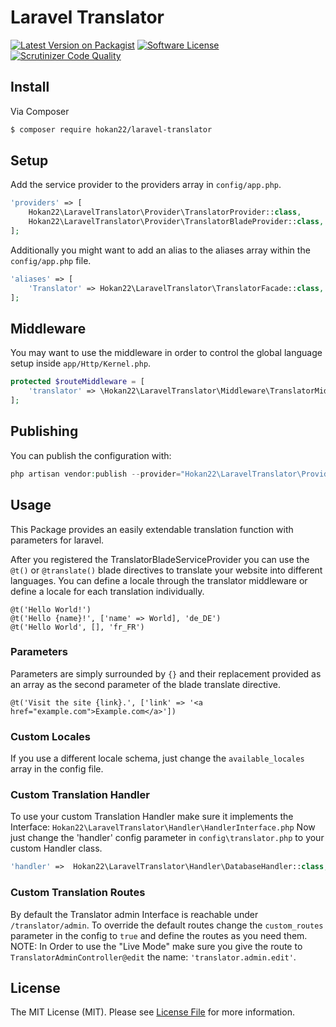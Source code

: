 # Laravel Translator 

[![Latest Version on Packagist][ico-version]][link-packagist]
[![Software License][ico-license]](LICENSE.md)
[![Scrutinizer Code Quality][ico-code-quality]][link-code-quality]

## Install

Via Composer

``` bash
$ composer require hokan22/laravel-translator
```

## Setup

Add the service provider to the providers array in `config/app.php`.

``` php
'providers' => [
    Hokan22\LaravelTranslator\Provider\TranslatorProvider::class,
    Hokan22\LaravelTranslator\Provider\TranslatorBladeProvider::class,
];
```

Additionally you might want to add an alias to the aliases array within the `config/app.php` file.

``` php
'aliases' => [
    'Translator' => Hokan22\LaravelTranslator\TranslatorFacade::class,
];
```

## Middleware

You may want to use the middleware in order to control the global language setup inside `app/Http/Kernel.php`.

``` php
protected $routeMiddleware = [
    'translator' => \Hokan22\LaravelTranslator\Middleware\TranslatorMiddleware::class,
];
```

## Publishing

You can publish the configuration with:

``` php
php artisan vendor:publish --provider="Hokan22\LaravelTranslator\Provider\TranslatorProvider"
```

## Usage

This Package provides an easily extendable translation function with parameters for laravel.

After you registered the TranslatorBladeServiceProvider you can use the ```@t()``` or ```@translate()``` blade directives to translate your website into different languages.
You can define a locale through the translator middleware or define a locale for each translation individually.

```
@t('Hello World!')
@t('Hello {name}!', ['name' => World], 'de_DE')
@t('Hello World', [], 'fr_FR')
```

### Parameters

Parameters are simply surrounded by `{}` and their replacement provided as an array as the second parameter of the blade translate directive.

```
@t('Visit the site {link}.', ['link' => '<a href="example.com">Example.com</a>'])
```

### Custom Locales

If you use a different locale schema, just change the ```available_locales``` array in the config file.

### Custom Translation Handler

To use your custom Translation Handler make sure it implements the Interface: ``` Hokan22\LaravelTranslator\Handler\HandlerInterface.php ```
Now just change the 'handler' config parameter in ``` config\translator.php ``` to your custom Handler class.
``` php
'handler' =>  Hokan22\LaravelTranslator\Handler\DatabaseHandler::class,
```

### Custom Translation Routes

By default the Translator admin Interface is reachable under ```/translator/admin```.
To override the default routes change the ```custom_routes``` parameter in the config to ```true``` and define the routes as you need them.
NOTE: In Order to use the "Live Mode" make sure you give the route to ```TranslatorAdminController@edit```  the name: ```'translator.admin.edit'```.

## License

The MIT License (MIT). Please see [License File](LICENSE) for more information.

[ico-version]: https://img.shields.io/packagist/v/hokan22/laravel-translator.svg?style=flat-square
[ico-license]: https://img.shields.io/badge/license-MIT-brightgreen.svg?style=flat-square
[ico-travis]: https://img.shields.io/travis/hokan22/laravel-translator/master.svg?style=flat-square
[ico-scrutinizer]: https://img.shields.io/scrutinizer/coverage/g/hokan22/laravel-translator.svg?style=flat-square
[ico-code-quality]: https://img.shields.io/scrutinizer/g/hokan22/laravel-translator.svg?style=flat-square
[ico-downloads]: https://img.shields.io/packagist/dt/hokan22/laravel-translator.svg?style=flat-square

[link-packagist]: https://packagist.org/packages/hokan22/laravel-translator
[link-travis]: https://travis-ci.org/hokan22/Translator
[link-scrutinizer]: https://scrutinizer-ci.com/g/hokan22/laravel-translator/code-structure
[link-code-quality]: https://scrutinizer-ci.com/g/hokan22/laravel-translator
[link-downloads]: https://packagist.org/packages/hokan22/laravel-translator
[link-author]: https://bitbucket.org/hokan22
